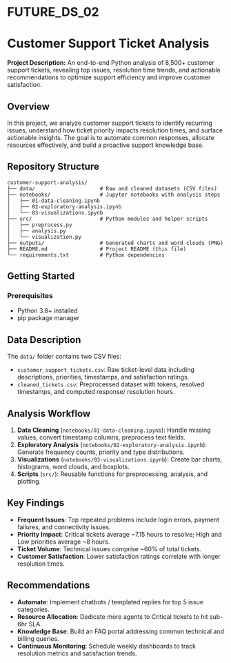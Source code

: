 # FUTURE_DS_02
# Customer Support Ticket Analysis

**Project Description:**
An end-to-end Python analysis of 8,500+ customer support tickets, revealing top issues, resolution time trends, and actionable recommendations to optimize support efficiency and improve customer satisfaction.

## Overview
In this project, we analyze customer support tickets to identify recurring issues, understand how ticket priority impacts resolution times, and surface actionable insights. The goal is to automate common responses, allocate resources effectively, and build a proactive support knowledge base.

## Repository Structure
```
customer-support-analysis/   
├── data/                     # Raw and cleaned datasets (CSV files)
├── notebooks/                # Jupyter notebooks with analysis steps
│   ├── 01-data-cleaning.ipynb
│   ├── 02-exploratory-analysis.ipynb
│   └── 03-visualizations.ipynb
├── src/                      # Python modules and helper scripts
│   ├── preprocess.py
│   ├── analysis.py
│   └── visualization.py
├── outputs/                  # Generated charts and word clouds (PNG)
├── README.md                 # Project README (this file)
└── requirements.txt          # Python dependencies
```

## Getting Started

### Prerequisites
- Python 3.8+ installed
- pip package manager

## Data Description
The `data/` folder contains two CSV files:
- `customer_support_tickets.csv`: Raw ticket-level data including descriptions, priorities, timestamps, and satisfaction ratings.
- `cleaned_tickets.csv`: Preprocessed dataset with tokens, resolved timestamps, and computed response/ resolution hours.

## Analysis Workflow
1. **Data Cleaning** (`notebooks/01-data-cleaning.ipynb`): Handle missing values, convert timestamp columns, preprocess text fields.
2. **Exploratory Analysis** (`notebooks/02-exploratory-analysis.ipynb`): Generate frequency counts, priority and type distributions.
3. **Visualizations** (`notebooks/03-visualizations.ipynb`): Create bar charts, histograms, word clouds, and boxplots.
4. **Scripts** (`src/`): Reusable functions for preprocessing, analysis, and plotting.

## Key Findings
- **Frequent Issues**: Top repeated problems include login errors, payment failures, and connectivity issues.
- **Priority Impact**: Critical tickets average ~7.15 hours to resolve; High and Low priorities average ~8 hours.
- **Ticket Volume**: Technical issues comprise ~60% of total tickets.
- **Customer Satisfaction**: Lower satisfaction ratings correlate with longer resolution times.

## Recommendations
- **Automate**: Implement chatbots / templated replies for top 5 issue categories.
- **Resource Allocation**: Dedicate more agents to Critical tickets to hit sub-6hr SLA.
- **Knowledge Base**: Build an FAQ portal addressing common technical and billing queries.
- **Continuous Monitoring**: Schedule weekly dashboards to track resolution metrics and satisfaction trends.



